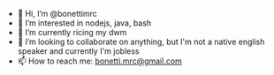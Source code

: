 - 👋 Hi, I’m @bonettimrc
- 👀 I’m interested in nodejs, java, bash
- 🌱 I’m currently ricing my dwm
- 💞️ I’m looking to collaborate on anything, but I'm not a native english speaker and currently I'm jobless
- 📫 How to reach me: bonetti.mrc@gmail.com

<!---
bonettimrc/bonettimrc is a ✨ special ✨ repository because its `README.md` (this file) appears on your GitHub profile.
You can click the Preview link to take a look at your changes.
--->
